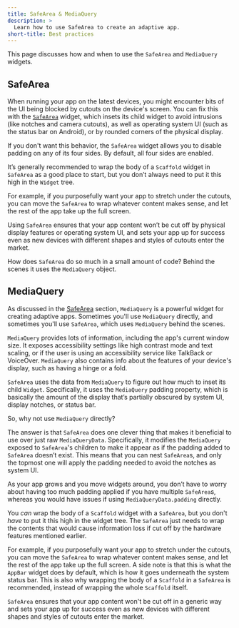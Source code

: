 ```yaml
---
title: SafeArea & MediaQuery
description: >
  Learn how to use SafeArea to create an adaptive app.
short-title: Best practices
---
```


This page discusses how and when to use the
`SafeArea` and `MediaQuery` widgets.

## SafeArea

When running your app on the latest devices,
you might encounter bits of the UI being blocked
by cutouts on the device's screen.
You can fix this with the [`SafeArea`][] widget,
which insets its child widget to avoid intrusions
(like notches and camera cutouts),
as well as operating system UI
(such as the status bar on Android),
or by rounded corners of the physical display.

If you don't want this behavior,
the `SafeArea` widget allows you to
disable padding on any of its four sides.
By default, all four sides are enabled.

It’s generally recommended to wrap the body of a
`Scaffold` widget in `SafeArea` as a good place to start,
but you don’t always need to put it this high in the
`Widget` tree.

For example, if you purposefully want your app to stretch
under the cutouts, you can move the `SafeArea` to wrap
whatever content makes sense,
and let the rest of the app take up the full screen.

Using `SafeArea` ensures that your app content won’t be
cut off by physical display features or operating system UI,
and sets your app up for success even as new devices with
different shapes and styles of cutouts enter the market.

How does `SafeArea` do so much in a small amount of code?
Behind the scenes it uses the `MediaQuery` object.

[`SafeArea`]: {{site.api}}/flutter/widgets/SafeArea-class.html

## MediaQuery

As discussed in the [SafeArea](#safearea) section,
`MediaQuery` is a powerful widget for creating
adaptive apps. Sometimes you'll use `MediaQuery`
directly, and sometimes you'll use `SafeArea`,
which uses `MediaQuery` behind the scenes.

`MediaQuery` provides lots of information,
including the app's current window size.
It exposes accessibility settings like high contrast mode
and text scaling, or if the user is using an accessibility
service like TalkBack or VoiceOver.
`MediaQuery` also contains info about the features
of your device's display, such as having a hinge or a fold.

`SafeArea` uses the data from `MediaQuery` to figure out
how much to inset its child `Widget`.
Specifically, it uses the `MediaQuery` padding property,
which is basically the amount of the display that’s
partially obscured by system UI, display notches, or status bar. 

So, why not use `MediaQuery` directly?

The answer is that `SafeArea` does one clever thing
that makes it beneficial to use over just raw `MediaQueryData`.
Specifically, it modifies the `MediaQuery` exposed
to `SafeArea`'s children to make it appear as if the
padding added to `SafeArea` doesn’t exist.
This means that you can nest `SafeArea`s,
and only the topmost one will apply the padding
needed to avoid the notches as system UI. 

As your app grows and you move widgets around,
you don’t have to worry about having too much
padding applied if you have multiple `SafeArea`s,
whereas you would have issues if using
`MediaQueryData.padding` directly.

You _can_ wrap the body of a `Scaffold` widget 
with a `SafeArea`, but you don't _have_ to put it this high
in the widget tree.
The `SafeArea` just needs to wrap the contents
that would cause information loss if cut off by the
hardware features mentioned earlier. 

For example, if you purposefully want your app to stretch
under the cutouts, you can move the `SafeArea` to wrap
whatever content makes sense,
and let the rest of the app take up the full screen.
A side note is that this is what the `AppBar` widget
does by default, which is how it goes underneath the
system status bar. This is also why wrapping the body
of a `Scaffold` in a `SafeArea` is recommended,
instead of wrapping the whole `Scaffold` itself.

`SafeArea` ensures that your app content won't be
cut off in a generic way and sets your app up
for success even as new devices with different
shapes and styles of cutouts enter the market.
